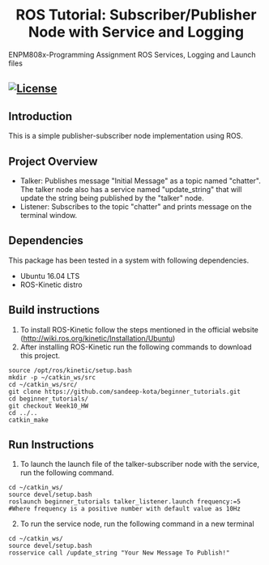 <h1 align="center"> ROS Tutorial: Subscriber/Publisher Node with Service and Logging
</h1>
ENPM808x-Programming Assignment ROS Services, Logging and Launch files

[![License](https://img.shields.io/badge/License-BSD%203--Clause-blue.svg)](https://opensource.org/licenses/BSD-3-Clause)
---

## Introduction

This is a simple publisher-subscriber node implementation using ROS. 

## Project Overview

- Talker: Publishes message "Initial Message" as a topic named "chatter". The talker node also has a service named "update_string" that will update the string being published by the "talker" node. 
- Listener: Subscribes to the topic "chatter" and prints message on the terminal window.

## Dependencies

This package has been tested in a system with following dependencies.
- Ubuntu 16.04 LTS
- ROS-Kinetic distro

## Build instructions

1) To install ROS-Kinetic follow the steps mentioned in the official website (http://wiki.ros.org/kinetic/Installation/Ubuntu)
2) After installing ROS-Kinetic run the following commands to download this project.
```
source /opt/ros/kinetic/setup.bash
mkdir -p ~/catkin_ws/src
cd ~/catkin_ws/src/
git clone https://github.com/sandeep-kota/beginner_tutorials.git
cd beginner_tutorials/
git checkout Week10_HW
cd ../..  
catkin_make
```

## Run Instructions

1) To launch the launch file of the talker-subscriber node with the service, run the following command.
```
cd ~/catkin_ws/
source devel/setup.bash
roslaunch beginner_tutorials talker_listener.launch frequency:=5
#Where frequency is a positive number with default value as 10Hz
```
2) To run the service node, run the following command in a new terminal
```
cd ~/catkin_ws/
source devel/setup.bash
rosservice call /update_string "Your New Message To Publish!"
```


